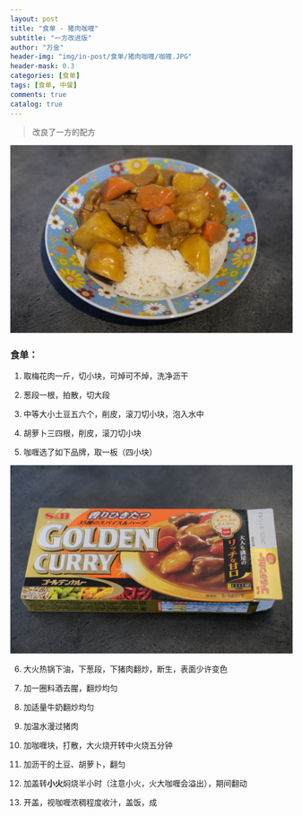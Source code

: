 ```yaml
---
layout: post
title: "食单 - 猪肉咖喱"
subtitle: "一方改进版"
author: "万金"
header-img: "img/in-post/食单/猪肉咖喱/咖喱.JPG"
header-mask: 0.3
categories: [食单]
tags: [食单, 中餐]
comments: true
catalog: true
---
```


> 改良了一方的配方

![成品](/img/in-post/食单/猪肉咖喱/成品.JPG)

### 食单：

1. 取梅花肉一斤，切小块，可焯可不焯，洗净沥干

2. 葱段一根，拍散，切大段

3. 中等大小土豆五六个，削皮，滚刀切小块，泡入水中

4. 胡萝卜三四根，削皮，滚刀切小块

5. 咖喱选了如下品牌，取一板（四小块）

  ![咖喱](/img/in-post/食单/猪肉咖喱/咖喱.JPG)

6. 大火热锅下油，下葱段，下猪肉翻炒，断生，表面少许变色

7. 加一圈料酒去腥，翻炒均匀

8. 加适量牛奶翻炒均匀

9. 加温水漫过猪肉

10. 加咖喱块，打散，大火烧开转中火烧五分钟

11. 加沥干的土豆、胡萝卜，翻匀

12. 加盖转**小火**焖烧半小时（注意小火，火大咖喱会溢出），期间翻动

13. 开盖，视咖喱浓稠程度收汁，盖饭，成
